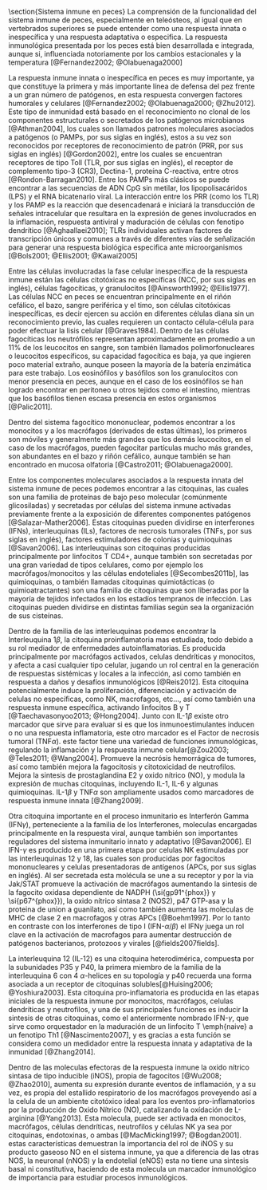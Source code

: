 \section{Sistema inmune en peces}
La comprensión de la funcionalidad del sistema inmune de peces, especialmente en teleósteos, al igual que en vertebrados superiores se puede entender como una respuesta innata o inespecífica y una respuesta adaptativa o especifica. La respuesta inmunológica presentada por los peces está bien desarrollada e integrada, aunque si, influenciada notoriamente por los cambios estacionales y la temperatura [@Fernandez2002; @Olabuenaga2000]

La respuesta inmune innata o inespecífica en peces es muy importante, ya que constituye la primera y más importante línea de defensa del pez frente a un gran número de patógenos, en esta respuesta convergen factores humorales y celulares [@Fernandez2002; @Olabuenaga2000; @Zhu2012]. Este tipo de inmunidad está basado en el reconocimiento no clonal de los componentes estructurales o secretados de los patógenos microbianos [@Athman2004]⁠, los cuales son llamados patrones moleculares asociados a patógenos (o PAMPs, por sus siglas en inglés), estos a su vez son reconocidos por receptores de reconocimiento de patrón (PRR, por sus siglas en inglés) [@Gordon2002], entre los cuales se encuentran receptores de tipo Toll (TLR, por sus siglas en inglés), el receptor de complemento tipo-3 (CR3), Dectina-1, proteína C-reactiva, entre otros [@Rondon-Barragan2010]. Entre los PAMPs más clásicos se puede encontrar a las secuencias de ADN CpG sin metilar, los lipopolisacáridos (LPS) y el RNA bicatenario viral. La interacción entre los PRR (como los TLR) y los PAMP es la reacción que desencadenará e iniciará la transducción de señales intracelular que resultara en la expresión de genes involucrados en la inflamación, respuesta antiviral y maduración de células con fenotipo dendrítico [@Aghaallaei2010]⁠; TLRs individuales activan factores de transcripción únicos y comunes a través de diferentes vías de señalización para generar una respuesta biológica especifica ante microorganismos [@Bols2001; @Ellis2001; @Kawai2005]

Entre las células involucradas la fase celular inespecífica de la respuesta inmune están las células citotóxicas no específicas (NCC, por sus siglas en inglés), células fagocíticas, y granulocitos [@Ainsworth1992; @Ellis1977]. Las células NCC en peces se encuentran principalmente en el riñón cefálico, el bazo, sangre periférica y el timo, son células citotóxicas inespecíficas, es decir ejercen su acción en diferentes células diana sin un reconocimiento previo, las cuales requieren un contacto célula-célula para poder efectuar la lisis celular [@Graves1984]. Dentro de las células fagocíticas los neutrófilos representan aproximadamente en promedio a un 11\% de los leucocitos en sangre, son también llamados polimorfonucleares o leucocitos específicos, su capacidad fagocítica es baja, ya que ingieren poco material extraño, aunque poseen la mayoría de la batería enzimática para este trabajo. Los eosinófilos y basófilos son los granulocitos con menor presencia en peces, aunque en el caso de los eosinófilos se han logrado encontrar en peritoneo u otros tejidos como el intestino, mientras que los basófilos tienen escasa presencia en estos organismos [@Palic2011].

Dentro del sistema fagocítico mononuclear, podemos encontrar a los monocitos y a los macrófagos (derivados de estas últimas), los primeros son móviles y generalmente más grandes que los demás leucocitos, en el caso de los macrófagos, pueden fagocitar partículas mucho más grandes, son abundantes en el bazo y riñón cefálico, aunque también se han encontrado en mucosa olfatoria [@Castro2011; @Olabuenaga2000].

Entre los componentes moleculares asociados a la respuesta innata del sistema inmune de peces podemos encontrar a las citoquinas, las cuales son una familia de proteínas de bajo peso molecular (comúnmente glicosiladas) y secretadas por células del sistema inmune activadas previamente frente a la exposición de diferentes componentes patógenos [@Salazar-Mather2006]⁠. Estas citoquinas pueden dividirse en interferones (IFNs), interleuquinas (ILs), factores de necrosis tumorales (TNFs, por sus siglas en inglés), factores estimuladores de colonias y quimioquinas [@Savan2006]⁠. Las interleuquinas son citoquinas producidas principalmente por linfocitos T CD4+, aunque también son secretadas por una gran variedad de tipos celulares, como por ejemplo los macrófagos/monocitos y las células endoteliales [@Secombes2011b], las quimioquinas, o también llamadas citoquinas quimiotácticas (o quimioatractantes) son una familia de citoquinas que son liberadas por la mayoría de tejidos infectados en los estadíos tempranos de infección. Las citoquinas pueden dividirse en distintas familias según sea la organización de sus cisteínas. 

Dentro de la familia de las interleuquinas podemos encontrar la Interleuquina 1$\beta$, la citoquina proinflamatoria mas estudiada, todo debido a su rol mediador de enfermedades autoinflamatorias. Es producida principalmente por macrófagos activados, celulas dendríticas y monocitos, y afecta a casi cualquier tipo celular, jugando un rol central en la generación de respuestas sistémicas y locales a la infección, asi como también en respuesta a daños y desafíos inmunológicos [@Reis2012]. Esta citoquina potencialmente induce la proliferación, diferenciación y activación de celulas no específicas, como NK, macrofagos, etc..., así como también una respuesta inmune específica, activando linfocitos B y T  [@Taechavasonyoo2013; @Hong2004]. Junto con IL-1$\beta$ existe otro marcador que sirve para evaluar si es que los inmunoestimulantes inducen o no una respuesta inflamatoria, este otro marcador es el Factor de necrosis tumoral (TNF$\alpha$). este factor tiene una variedad de funciones inmunológicas, regulando la inflamación y la respuesta inmune celular[@Zou2003; @Teles2011; @Wang2004]. Promueve la necrósis hemorrágica de tumores, así como también mejora la fagocitosis y citotoxicidad de neutrofilos. Mejora la sintesis de prostaglandina E2 y oxido nítrico (NO), y modula la expresión de muchas citoquinas, incluyendo IL-1, IL-6 y algunas quimioquinas. IL-1$\beta$ y TNF$\alpha$ son ampliamente usados como marcadores de respuesta inmune innata [@Zhang2009].

Otra citoquina importante en el proceso inmunitario es Interferón Gamma (IFN$\gamma$), perteneciente a la familia de los Interferones, moleculas encargadas principalmente en la respuesta viral, aunque también son importantes reguladores del sistema inmunitario innato y adaptativo [@Savan2006].  El IFN-$\gamma$ es producido en una primera etapa por celulas NK estimuladas por las interleuquinas 12 y 18, las cuales son producidas por fagocitos mononucleares y celulas presentadoras de antígenos (APCs, por sus siglas en inglés). Al ser secretada esta molécula se une a su receptor y por la via Jak/STAT promueve la activación de macrófagos aumentando la sintesis de la fagocito oxidasa dependiente de NADPH (\si{gp91^{phox}} y \si{p67^{phox}}), la oxido nítrico sintasa 2 (NOS2), p47 GTP-asa y la proteina de union a guanilato, así como también aumenta las moleculas de MHC de clase 2 en macrofagos y otras APCs [@Boehm1997]. Por lo tanto en contraste con los interferones de tipo I (IFN-$\alpha$/$\beta$) el IFN$\gamma$ juega un rol clave en la activación de macrofagos para aumentar destrucción de patógenos bacterianos, protozoos y virales [@fields2007fields].

La interleuquina 12 (IL-12) es una citoquina heterodimérica, compuesta por la subunidades P35 y P40, la primera miembro de la familia de la interleuquina 6 con 4 $\alpha$-helices en su topología y p40 recuerda una forma asociada a un receptor de citoquinas solubles[@Huising2006; @Yoshiura2003]. Esta citoquina pro-inflamatoria es producida en las etapas iniciales de la respuesta inmune por monocitos, macrófagos, celulas dendríticas y neutrofilos, y una de sus principales funciones es inducir la sintesis de otras citoquinas, como el anteriormente nombrado IFN-$\gamma$, que sirve como orquestador en la maduración de un linfocito T \emph{naive} a un fenotipo Th1 [@Nascimento2007], y es gracias a esta función se considera como un medidador entre la respuesta innata y adaptativa de la inmunidad [@Zhang2014].

Dentro de las moleculas efectoras de la respuesta inmune la oxido nítrico sintasa de tipo inducible (iNOS), propia de fagocitos [@Wu2008; @Zhao2010],  aumenta su expresión durante eventos de inflamación, y a su vez, es propia del estallido respiratorio de los macrófagos proveyendo así a la celula de un ambiente citotóxico ideal para los eventos pro-inflamatorios por la producción de Oxido Nítrico (NO), catalizando la oxídación de L-arginina [@Yang2013]. Esta molecula, puede ser activada en monocitos, macrófagos, células dendríticas, neutrofilos y células NK ya sea por citoquinas, endotoxinas, o ambas [@MacMicking1997; @Bogdan2001]. estas características demuestran  la importancia del rol de iNOS y su producto gaseoso NO en el sistema inmune, ya que a diferencia de las otras NOS, la neuronal (nNOS) y la endotelial (eNOS) esta no tiene una sintesis basal ni constitutiva, haciendo de esta molecula un marcador inmunológico de importancia para estudiar procesos inmunológicos.

